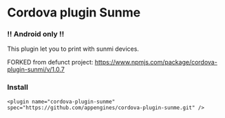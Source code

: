 # Cordova plugin Sunme

### !! Android only !!

This plugin let you to print with sunmi devices.


FORKED from defunct project: https://www.npmjs.com/package/cordova-plugin-sunmi/v/1.0.7

### Install
```
<plugin name="cordova-plugin-sunme" spec="https://github.com/appengines/cordova-plugin-sunme.git" />

```

